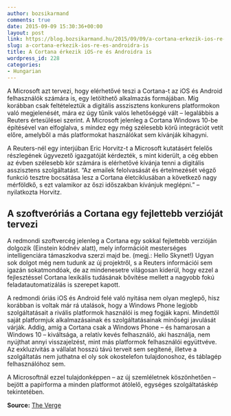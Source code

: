 ```yaml
---
author: bozsikarmand
comments: true
date: 2015-09-09 15:30:36+00:00
layout: post
link: https://blog.bozsikarmand.hu/2015/09/09/a-cortana-erkezik-ios-re-es-androidra-is/
slug: a-cortana-erkezik-ios-re-es-androidra-is
title: A Cortana érkezik iOS-re és Androidra is
wordpress_id: 228
categories:
- Hungarian
---
```


A Microsoft azt tervezi, hogy elérhetővé teszi a Cortana-t az iOS és Android felhasználók számára is, egy letölthető alkalmazás formájában. Míg korábban csak feltételeztük a digitális asszisztens konkurens platformokon való megjelenését, mára ez úgy tűnik valós lehetőséggé vált – legalábbis a Reuters értesülései szerint. A Microsoft jelenleg a Cortana Windows 10-be építésével van elfoglalva, s mindez egy még szélesebb körű integrációt vetít előre, amelyből a más platformokat használókat sem kívánják kihagyni.

A Reuters-nél egy interjúban Eric Horvitz-t a Microsoft kutatásért felelős részlegének ügyvezető igazgatóját kérdezték, s mint kiderült, a cég ebben az évben szélesebb kör számára is elérhetővé kívánja tenni a digitális asszisztens szolgáltatást. “Az emailek felolvasását és értelmezését végző funkció tesztre bocsátása lesz a Cortana életciklusában a következő nagy mérföldkő, s ezt valamikor az őszi időszakban kívánjuk meglépni.” – nyilatkozta Horvitz.


## A szoftveróriás a Cortana egy fejlettebb verzióját tervezi


A redmondi szoftvercég jelenleg a Cortana egy sokkal fejlettebb verzióján dolgozik (Einstein kódnév alatt), mely információit mesterséges intelligenciára támaszkodva szerzi majd be. (megj.: Hello Skynet!) Ugyan sok dolgot még nem tudunk az új projektről, s a Reuters információi sem igazán sokatmondóak, de az mindenesetre világosan kiderül, hogy ezzel a fejlesztéssel Cortana lexikális tudásának bővítése mellett a nagyobb fokú feladatautomatizálás is szerepet kapott.

A redmondi óriás iOS és Android felé való nyitása nem olyan meglepő, hisz korábban is voltak már rá utalások, hogy a Windows Phone legjobb szolgáltatásait a rivális platformok használói is meg fogják kapni. Mindettől saját platformjuk alkalmazásainak és szolgáltatásainak minőségi javulását várják. Addig, amíg a Cortana csak a Windows Phone – és hamarosan a Windows 10 – kiváltsága, a relatív kevés felhasználó, aki használja, nem nyújthat annyi visszajelzést, mint más platformok felhasználói együttvéve. Az exkluzivitás a vállalat hosszú távú terveit sem segítené, illetve a szolgáltatás nem juthatna el oly sok okostelefon tulajdonoshoz, és táblagép felhasználóhoz sem.

A Microsoftnál ezzel tulajdonképpen – az új szemléletnek köszönhetően – bejött a papírforma a minden platformot átölelő, egységes szolgáltatáskép tekintetében.

__Source:__ [The Verge](http://www.theverge.com/2015/3/13/8207361/microsoft-cortana-ios-android)